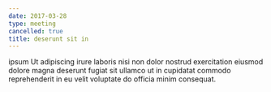 ```yaml
---
date: 2017-03-28
type: meeting
cancelled: true
title: deserunt sit in
---
```

ipsum Ut adipiscing irure laboris nisi non dolor nostrud exercitation eiusmod dolore magna deserunt fugiat sit ullamco ut in cupidatat commodo reprehenderit in eu velit voluptate do officia minim consequat.